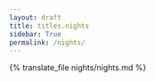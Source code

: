 ```yaml
---
layout: draft
title: titles.nights
sidebar: True
permalink: /nights/
---
```


{% translate_file nights/nights.md %}
